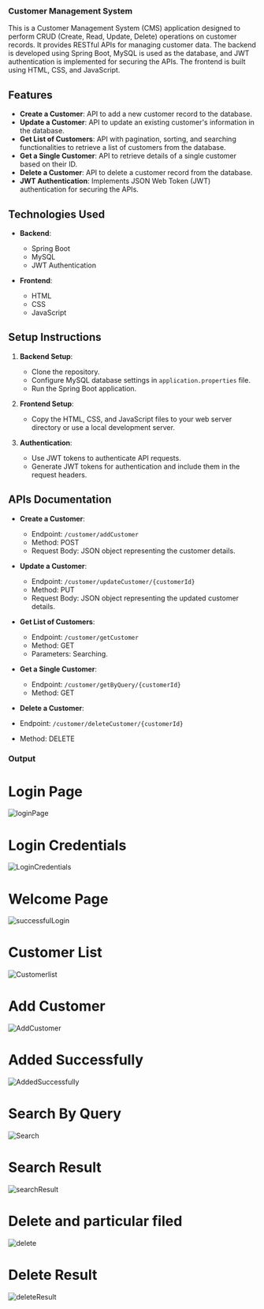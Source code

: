 ### Customer Management System

This is a Customer Management System (CMS) application designed to perform CRUD (Create, Read, Update, Delete) operations on customer records.
It provides RESTful APIs for managing customer data. The backend is developed using Spring Boot, MySQL is used as the database, and JWT authentication is implemented for securing the APIs. The frontend is built using HTML, CSS, and JavaScript.

## Features

- **Create a Customer**: API to add a new customer record to the database.
- **Update a Customer**: API to update an existing customer's information in the database.
- **Get List of Customers**: API with pagination, sorting, and searching functionalities to retrieve a list of customers from the database.
- **Get a Single Customer**: API to retrieve details of a single customer based on their ID.
- **Delete a Customer**: API to delete a customer record from the database.
- **JWT Authentication**: Implements JSON Web Token (JWT) authentication for securing the APIs.

## Technologies Used

- **Backend**:
  - Spring Boot
  - MySQL
  - JWT Authentication

- **Frontend**:
  - HTML
  - CSS
  - JavaScript

## Setup Instructions

1. **Backend Setup**:
   - Clone the repository.
   - Configure MySQL database settings in `application.properties` file.
   - Run the Spring Boot application.
   
2. **Frontend Setup**:
   - Copy the HTML, CSS, and JavaScript files to your web server directory or use a local development server.
   
3. **Authentication**:
   - Use JWT tokens to authenticate API requests. 
   - Generate JWT tokens for authentication and include them in the request headers.

## APIs Documentation

- **Create a Customer**:
  - Endpoint: `/customer/addCustomer`
  - Method: POST
  - Request Body: JSON object representing the customer details.
  

- **Update a Customer**:
  - Endpoint: `/customer/updateCustomer/{customerId}`
  - Method: PUT
  - Request Body: JSON object representing the updated customer details.

- **Get List of Customers**:
  - Endpoint: `/customer/getCustomer`
  - Method: GET
  - Parameters: Searching.

- **Get a Single Customer**:
  - Endpoint: `/customer/getByQuery/{customerId}`
  - Method: GET

 - **Delete a Customer**:
  - Endpoint: `/customer/deleteCustomer/{customerId}`
  - Method: DELETE



### Output

# Login Page

![loginPage](https://github.com/AvinashP-1611/sunbase_assignment/assets/134164909/f4c9dace-eac1-42c1-91a9-ddc14c5fda06)

# Login Credentials

![LoginCredentials](https://github.com/AvinashP-1611/sunbase_assignment/assets/134164909/8e389571-510e-48eb-a021-5cbc26ff792b)

# Welcome Page

![successfulLogin](https://github.com/AvinashP-1611/sunbase_assignment/assets/134164909/2fde170e-5435-4cfd-a00b-b31512446b41)


# Customer List

![Customerlist](https://github.com/AvinashP-1611/sunbase_assignment/assets/134164909/b9beec8c-3290-4460-891d-377842931771)


# Add Customer

![AddCustomer](https://github.com/AvinashP-1611/sunbase_assignment/assets/134164909/84fd67fb-83c0-4ff9-aff1-bcff730e2816)


# Added Successfully

![AddedSuccessfully](https://github.com/AvinashP-1611/sunbase_assignment/assets/134164909/3c85b843-9c79-4308-b761-2275ea784227)


# Search By Query 

![Search](https://github.com/AvinashP-1611/sunbase_assignment/assets/134164909/7cefc59c-6fba-4330-88d2-12abc3c0efc3)


# Search Result

![searchResult](https://github.com/AvinashP-1611/sunbase_assignment/assets/134164909/2d61c1cc-13d9-49ef-af34-7a199b785ae1)


# Delete and particular filed

![delete](https://github.com/AvinashP-1611/sunbase_assignment/assets/134164909/1513b424-2849-4d66-9e72-874d9e15b439)

# Delete Result

![deleteResult](https://github.com/AvinashP-1611/sunbase_assignment/assets/134164909/46d78e72-db25-4aa7-a805-0041a673cb08)
